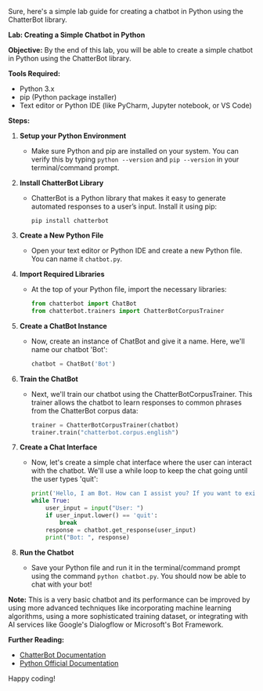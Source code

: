 Sure, here's a simple lab guide for creating a chatbot in Python using the ChatterBot library.

**Lab: Creating a Simple Chatbot in Python**

**Objective:** By the end of this lab, you will be able to create a simple chatbot in Python using the ChatterBot library.

**Tools Required:**
- Python 3.x
- pip (Python package installer)
- Text editor or Python IDE (like PyCharm, Jupyter notebook, or VS Code)

**Steps:**

1. **Setup your Python Environment**
   - Make sure Python and pip are installed on your system. You can verify this by typing `python --version` and `pip --version` in your terminal/command prompt.

2. **Install ChatterBot Library**
   - ChatterBot is a Python library that makes it easy to generate automated responses to a user’s input. Install it using pip:
     ```
     pip install chatterbot
     ```

3. **Create a New Python File**
   - Open your text editor or Python IDE and create a new Python file. You can name it `chatbot.py`.

4. **Import Required Libraries**
   - At the top of your Python file, import the necessary libraries:
     ```python
     from chatterbot import ChatBot
     from chatterbot.trainers import ChatterBotCorpusTrainer
     ```

5. **Create a ChatBot Instance**
   - Now, create an instance of ChatBot and give it a name. Here, we'll name our chatbot 'Bot':
     ```python
     chatbot = ChatBot('Bot')
     ```

6. **Train the ChatBot**
   - Next, we'll train our chatbot using the ChatterBotCorpusTrainer. This trainer allows the chatbot to learn responses to common phrases from the ChatterBot corpus data:
     ```python
     trainer = ChatterBotCorpusTrainer(chatbot)
     trainer.train("chatterbot.corpus.english")
     ```

7. **Create a Chat Interface**
   - Now, let's create a simple chat interface where the user can interact with the chatbot. We'll use a while loop to keep the chat going until the user types 'quit':
     ```python
     print('Hello, I am Bot. How can I assist you? If you want to exit, type quit.')
     while True:
         user_input = input("User: ")
         if user_input.lower() == 'quit':
             break
         response = chatbot.get_response(user_input)
         print("Bot: ", response)
     ```

8. **Run the Chatbot**
   - Save your Python file and run it in the terminal/command prompt using the command `python chatbot.py`. You should now be able to chat with your bot!

**Note:** This is a very basic chatbot and its performance can be improved by using more advanced techniques like incorporating machine learning algorithms, using a more sophisticated training dataset, or integrating with AI services like Google's Dialogflow or Microsoft's Bot Framework.

**Further Reading:**
- [ChatterBot Documentation](https://chatterbot.readthedocs.io/en/stable/)
- [Python Official Documentation](https://docs.python.org/3/)

Happy coding!